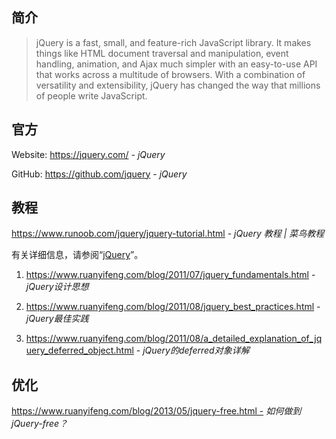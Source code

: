 ## 简介

> jQuery is a fast, small, and feature-rich JavaScript library. It makes things like HTML document traversal and manipulation, event handling, animation, and Ajax much simpler with an easy-to-use API that works across a multitude of browsers. With a combination of versatility and extensibility, jQuery has changed the way that millions of people write JavaScript.

## 官方

Website: https://jquery.com/ - *jQuery*

GitHub: https://github.com/jquery - *jQuery*

## 教程

https://www.runoob.com/jquery/jquery-tutorial.html - *jQuery 教程 | 菜鸟教程*

有关详细信息，请参阅“[jQuery](开发框架/README.md#jqueryjs)”。

1. https://www.ruanyifeng.com/blog/2011/07/jquery_fundamentals.html - *jQuery设计思想*

2. https://www.ruanyifeng.com/blog/2011/08/jquery_best_practices.html - *jQuery最佳实践*

3. https://www.ruanyifeng.com/blog/2011/08/a_detailed_explanation_of_jquery_deferred_object.html - *jQuery的deferred对象详解*

## 优化

https://www.ruanyifeng.com/blog/2013/05/jquery-free.html - *如何做到 jQuery-free？*
